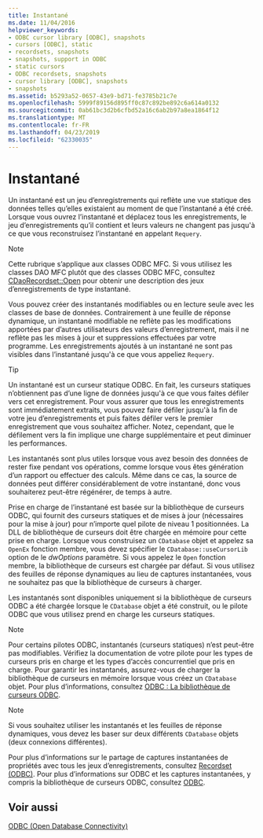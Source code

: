 ```yaml
---
title: Instantané
ms.date: 11/04/2016
helpviewer_keywords:
- ODBC cursor library [ODBC], snapshots
- cursors [ODBC], static
- recordsets, snapshots
- snapshots, support in ODBC
- static cursors
- ODBC recordsets, snapshots
- cursor library [ODBC], snapshots
- snapshots
ms.assetid: b5293a52-0657-43e9-bd71-fe3785b21c7e
ms.openlocfilehash: 5999f89156d895ff0c87c892be892c6a614a0132
ms.sourcegitcommit: 0ab61bc3d2b6cfbd52a16c6ab2b97a8ea1864f12
ms.translationtype: MT
ms.contentlocale: fr-FR
ms.lasthandoff: 04/23/2019
ms.locfileid: "62330035"
---
```

# <a name="snapshot"></a>Instantané

Un instantané est un jeu d’enregistrements qui reflète une vue statique des données telles qu’elles existaient au moment de que l’instantané a été créé. Lorsque vous ouvrez l’instantané et déplacez tous les enregistrements, le jeu d’enregistrements qu’il contient et leurs valeurs ne changent pas jusqu'à ce que vous reconstruisez l’instantané en appelant `Requery`.

> [!NOTE]
>  Cette rubrique s’applique aux classes ODBC MFC. Si vous utilisez les classes DAO MFC plutôt que des classes ODBC MFC, consultez [CDaoRecordset::Open](../../mfc/reference/cdaorecordset-class.md#open) pour obtenir une description des jeux d’enregistrements de type instantané.

Vous pouvez créer des instantanés modifiables ou en lecture seule avec les classes de base de données. Contrairement à une feuille de réponse dynamique, un instantané modifiable ne reflète pas les modifications apportées par d’autres utilisateurs des valeurs d’enregistrement, mais il ne reflète pas les mises à jour et suppressions effectuées par votre programme. Les enregistrements ajoutés à un instantané ne sont pas visibles dans l’instantané jusqu'à ce que vous appeliez `Requery`.

> [!TIP]
>  Un instantané est un curseur statique ODBC. En fait, les curseurs statiques n’obtiennent pas d’une ligne de données jusqu'à ce que vous faites défiler vers cet enregistrement. Pour vous assurer que tous les enregistrements sont immédiatement extraits, vous pouvez faire défiler jusqu'à la fin de votre jeu d’enregistrements et puis faites défiler vers le premier enregistrement que vous souhaitez afficher. Notez, cependant, que le défilement vers la fin implique une charge supplémentaire et peut diminuer les performances.

Les instantanés sont plus utiles lorsque vous avez besoin des données de rester fixe pendant vos opérations, comme lorsque vous êtes génération d’un rapport ou effectuer des calculs. Même dans ce cas, la source de données peut différer considérablement de votre instantané, donc vous souhaiterez peut-être régénérer, de temps à autre.

Prise en charge de l’instantané est basée sur la bibliothèque de curseurs ODBC, qui fournit des curseurs statiques et de mises à jour (nécessaires pour la mise à jour) pour n’importe quel pilote de niveau 1 positionnées. La DLL de bibliothèque de curseurs doit être chargée en mémoire pour cette prise en charge. Lorsque vous construisez un `CDatabase` objet et appelez sa `OpenEx` fonction membre, vous devez spécifier le `CDatabase::useCursorLib` option de le *dwOptions* paramètre. Si vous appelez le `Open` fonction membre, la bibliothèque de curseurs est chargée par défaut. Si vous utilisez des feuilles de réponse dynamiques au lieu de captures instantanées, vous ne souhaitez pas que la bibliothèque de curseurs à charger.

Les instantanés sont disponibles uniquement si la bibliothèque de curseurs ODBC a été chargée lorsque le `CDatabase` objet a été construit, ou le pilote ODBC que vous utilisez prend en charge les curseurs statiques.

> [!NOTE]
>  Pour certains pilotes ODBC, instantanés (curseurs statiques) n’est peut-être pas modifiables. Vérifiez la documentation de votre pilote pour les types de curseurs pris en charge et les types d’accès concurrentiel que pris en charge. Pour garantir les instantanés, assurez-vous de charger la bibliothèque de curseurs en mémoire lorsque vous créez un `CDatabase` objet. Pour plus d’informations, consultez [ODBC : La bibliothèque de curseurs ODBC](../../data/odbc/odbc-the-odbc-cursor-library.md).

> [!NOTE]
>  Si vous souhaitez utiliser les instantanés et les feuilles de réponse dynamiques, vous devez les baser sur deux différents `CDatabase` objets (deux connexions différentes).

Pour plus d’informations sur le partage de captures instantanées de propriétés avec tous les jeux d’enregistrements, consultez [Recordset (ODBC)](../../data/odbc/recordset-odbc.md). Pour plus d’informations sur ODBC et les captures instantanées, y compris la bibliothèque de curseurs ODBC, consultez [ODBC](../../data/odbc/odbc-basics.md).

## <a name="see-also"></a>Voir aussi

[ODBC (Open Database Connectivity)](../../data/odbc/open-database-connectivity-odbc.md)